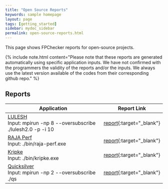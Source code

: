 ```yaml
---
title: "Open Source Reports"
keywords: sample homepage
layout: page
tags: [getting_started]
sidebar: mydoc_sidebar
permalink: open-source-reports.html
---
```


This page shows FPChecker reports for open-source projects.

{% include note.html content="Please note that these reports are generated automatically using specific application inputs. 
We have not confirmed with the programmers the validity of the reports and/or the inputs. 
We always use the latest version available of the codes from their corresponding github repo." %}

## Reports

| Application | Report Link |
|-------|--------|
| [LULESH](https://asc.llnl.gov/codes/proxy-apps/lulesh) <br> Input: mpirun -np 8 --oversubscribe ./lulesh2.0 -p -i 10 | [report](/open-source-reports/LULESH/fpc-report/){:target="_blank"} |
| [RAJA Perf](https://github.com/LLNL/RAJAPerf) <br> Input: ./bin/raja-perf.exe | [report](open-source-reports/RAJAPerf-0.3.0/fpc-report/){:target="_blank"} |
| [Kripke](https://github.com/LLNL/Kripke) <br> Input: ./bin/kripke.exe | [report](open-source-reports/kripke/fpc-report/){:target="_blank"} |
| [Quicksilver](https://github.com/LLNL/Quicksilver) <br> Input: mpirun -np 2 --oversubscribe ./qs | [report](open-source-reports/quicksilver/fpc-report/){:target="_blank"} |
